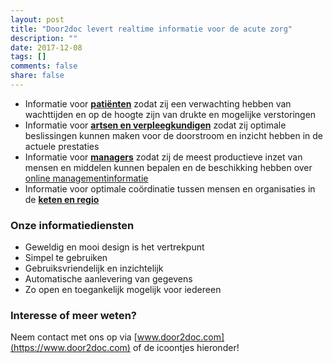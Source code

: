 ```yaml
---
layout: post
title: "Door2doc levert realtime informatie voor de acute zorg"
description: ""
date: 2017-12-08
tags: []
comments: false
share: false
---
```

* Informatie voor **[patiënten](https://www.youtube.com/watch?v=US4czGe6rx0)** zodat zij een verwachting hebben van wachttijden en op de hoogte zijn van drukte en mogelijke verstoringen
* Informatie voor **[artsen en verpleegkundigen](http://docs.door2doc.com/2017-12-07/prijsindicatie/)** zodat zij optimale beslissingen kunnen maken voor de doorstroom en inzicht hebben in de actuele prestaties
* Informatie voor **[managers](http://docs.door2doc.com/2017-12-07/prijsindicatie/)** zodat zij de meest productieve inzet van mensen en middelen kunnen bepalen en de beschikking hebben over [online managementinformatie](http://docs.door2doc.com/2017-12-04/Door2doc-Reporting/)
* Informatie voor optimale coördinatie tussen mensen en organisaties in de **[keten en regio](http://docs.door2doc.com/2017-12-05/Door2doc-Connect/)**

### Onze informatiediensten
* Geweldig en mooi design is het vertrekpunt
* Simpel te gebruiken
* Gebruiksvriendelijk en inzichtelijk
* Automatische aanlevering van gegevens
* Zo open en toegankelijk mogelijk voor iedereen

### Interesse of meer weten?
Neem contact met ons op via [www.door2doc.com](https://www.door2doc.com) of de icoontjes hieronder!
